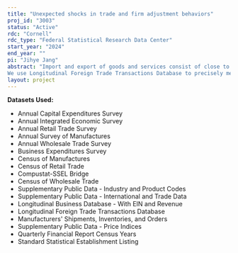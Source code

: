 ```yaml
---
title: "Unexpected shocks in trade and firm adjustment behaviors"
proj_id: "3003"
status: "Active"
rdc: "Cornell"
rdc_type: "Federal Statistical Research Data Center"
start_year: "2024"
end_year: ""
pi: "Jihye Jang"
abstract: "Import and export of goods and services consist of close to 30 percent of the U.S. total GDP.  Firms engaging in international trade are exposed to constant unexpected shocks including trade policy shocks, trade conflicts between trading countries, and natural disasters that affected the transportation of goods. These shocks not only pose immediate operational damage to the firms, but the uncertainty in how events might also evolve affect firms' mid- to long-term behaviors and decisions. We specifically examine the effect of these shocks and corresponding uncertainty on firms' liquidity management, capital structure, investment in capital and employment. 
We use Longitudinal Foreign Trade Transactions Database to precisely measure each firm's exposure to different shocks. We use Longitudinal Business Database, Census of Manufactures, Annual Survey of Manufactures, Annual Retail Trade Survey, Census of Retail Trade, Annual Wholesale Trade Survey, Census of Wholesale Trade, and Annual Capital Expenditures Survey, etc. to link trade exposure measure to firm outcomes. In a difference-in-differences setting, we expect to find that firms that are affected by unexpected trade tensions, trade disputes, and natural disaster rely substantially more on cash, trade credit, and revolving credit line to endure the shocks, they increase their long-term debt, decrease purchase of goods and inventory, decrease their investment in capital and equipment, and decrease employment in the long run. We also expect to find that firms that have higher concentration of trading partners, items that are more specific to some parts of the world are hit more given the same level of shock, due to higher adjustment costs."
layout: project
---
```


**Datasets Used:**

  - Annual Capital Expenditures Survey 
  - Annual Integrated Economic Survey 
  - Annual Retail Trade Survey 
  - Annual Survey of Manufactures 
  - Annual Wholesale Trade Survey 
  - Business Expenditures Survey 
  - Census of Manufactures 
  - Census of Retail Trade 
  - Compustat-SSEL Bridge 
  - Census of Wholesale Trade 
  - Supplementary Public Data - Industry and Product Codes 
  - Supplementary Public Data - International and Trade Data 
  - Longitudinal Business Database - With EIN and Revenue 
  - Longitudinal Foreign Trade Transactions Database 
  - Manufacturers' Shipments, Inventories, and Orders 
  - Supplementary Public Data - Price Indices 
  - Quarterly Financial Report Census Years 
  - Standard Statistical Establishment Listing 

